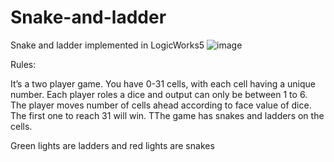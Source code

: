 # Snake-and-ladder
Snake and ladder implemented in LogicWorks5
![image](https://github.com/saad0909/Snake-and-ladder/assets/33553848/2f6ae444-d87d-4690-b4fb-d4b876630b76)

Rules:
  
 It’s a two player game. You have 0-31 cells, with each cell having a unique
 number. Each player roles a dice and output can only be between 1 to 6. The
 player moves number of cells ahead according to face value of dice. The first one
 to reach 31 will win. TThe game has snakes and ladders on the
 cells.

 Green lights are ladders and red lights are snakes
